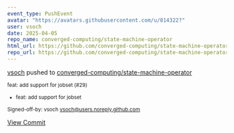 ```yaml
---
event_type: PushEvent
avatar: "https://avatars.githubusercontent.com/u/814322?"
user: vsoch
date: 2025-04-05
repo_name: converged-computing/state-machine-operator
html_url: https://github.com/converged-computing/state-machine-operator/commit/9c36a11ed491f3de3932efa22bc13992b832a8c8
repo_url: https://github.com/converged-computing/state-machine-operator
---
```


<a href='https://github.com/vsoch' target='_blank'>vsoch</a> pushed to <a href='https://github.com/converged-computing/state-machine-operator' target='_blank'>converged-computing/state-machine-operator</a>

<small>feat: add support for jobset (#29)

* feat: add support for jobset

Signed-off-by: vsoch <vsoch@users.noreply.github.com></small>

<a href='https://github.com/converged-computing/state-machine-operator/commit/9c36a11ed491f3de3932efa22bc13992b832a8c8' target='_blank'>View Commit</a>